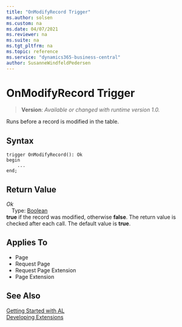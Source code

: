 ```yaml
---
title: "OnModifyRecord Trigger"
ms.author: solsen
ms.custom: na
ms.date: 04/07/2021
ms.reviewer: na
ms.suite: na
ms.tgt_pltfrm: na
ms.topic: reference
ms.service: "dynamics365-business-central"
author: SusanneWindfeldPedersen
---
```

[//]: # (START>DO_NOT_EDIT)
[//]: # (IMPORTANT:Do not edit any of the content between here and the END>DO_NOT_EDIT.)
[//]: # (Any modifications should be made in the .xml files in the ModernDev repo.)

# OnModifyRecord Trigger
> **Version**: _Available or changed with runtime version 1.0._

Runs before a record is modified in the table.

## Syntax
```
trigger OnModifyRecord(): Ok
begin
    ...
end;
```


## Return Value

*Ok*  
&emsp;Type: [Boolean](../methods-auto/boolean/boolean-data-type.md)  
**true** if the record was modified, otherwise **false**. The return value is checked after each call. The default value is **true**.

## Applies To
- Page
- Request Page
- Request Page Extension
- Page Extension


[//]: # (IMPORTANT: END>DO_NOT_EDIT)
## See Also  
[Getting Started with AL](../devenv-get-started.md)  
[Developing Extensions](../devenv-dev-overview.md)  